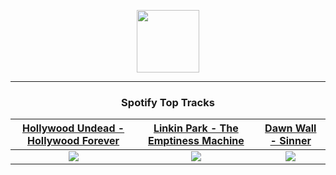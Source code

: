 <p align="center">
  <a href="https://www.tobiasmichael.de">
    <img src="https://tobiasmichael.de/assets/logo.gif" width="100" height="100"/>
  </a>
</p>

---

<h3 align="center">Spotify Top Tracks</h3>

[Hollywood Undead - Hollywood Forever](https://open.spotify.com/track/5CNopDW4B3IBlspdSmvjCh)|[Linkin Park - The Emptiness Machine](https://open.spotify.com/track/2PnlsTsOTLE5jnBnNe2K0A)|[Dawn Wall - Sinner](https://open.spotify.com/track/2R6zg6SWygSvY4wzv8BXId)
:---:|:----:|:----:
<img src="https://i.scdn.co/image/ab67616d00001e0227b1affc753caff12c012542"/>|<img src="https://i.scdn.co/image/ab67616d00001e02c0db065619ed208515412917"/>|<img src="https://i.scdn.co/image/ab67616d00001e02eee6e0c5c6cd1e56671b7919"/>